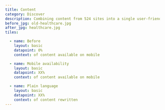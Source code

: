 ```yaml
---
title: Content
category: Discover
description: Combining content from 524 sites into a single user-friendly experience
before_jpg: old-healthcare.jpg
after_jpg: healthcare.jpg
tiles:

  - name: Before
    layout: basic
    datapoint: 0%
    context: of content available on mobile

  - name: Mobile availability
    layout: basic
    datapoint: XX%
    context: of content available on mobile

  - name: Plain language
    layout: basic
    datapoint: XX%
    context: of content rewritten
---
```

